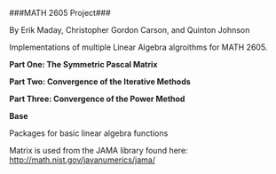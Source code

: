 ###MATH 2605 Project###


By Erik Maday, Christopher Gordon Carson, and Quinton Johnson

Implementations of multiple Linear Algebra algroithms for MATH 2605.

**Part One: The Symmetric Pascal Matrix**

**Part Two: Convergence of the Iterative Methods**

**Part Three: Convergence of the Power Method**

**Base**

Packages for basic linear algebra functions

Matrix is used from the JAMA library found here:
http://math.nist.gov/javanumerics/jama/